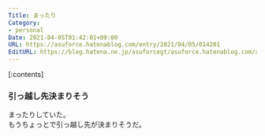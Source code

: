 ```yaml
---
Title: まったり
Category:
- personal
Date: 2021-04-05T01:42:01+09:00
URL: https://asuforce.hatenablog.com/entry/2021/04/05/014201
EditURL: https://blog.hatena.ne.jp/asuforcegt/asuforce.hatenablog.com/atom/entry/26006613712491367
---
```


[:contents]

### 引っ越し先決まりそう

まったりしていた。  
もうちょっとで引っ越し先が決まりそうだ。



